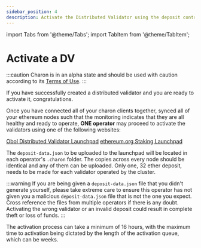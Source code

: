 ```yaml
---
sidebar_position: 4
description: Activate the Distributed Validator using the deposit contract
---
```

import Tabs from '@theme/Tabs';
import TabItem from '@theme/TabItem';

# Activate a DV

:::caution
Charon is in an alpha state and should be used with caution according to its [Terms of Use](https://obol.tech/terms.pdf).
:::

If you have successfully created a distributed validator and you are ready to activate it, congratulations.  

Once you have connected all of your charon clients together, synced all of your ethereum nodes such that the monitoring indicates that they are all healthy and ready to operate, **ONE operator** may proceed to activate the validators using one of the following websites: 

<Tabs groupId="network">
  <TabItem value="goërli" label="Goërli" default>
    <a href="https://goerli.launchpad.obol.tech/" target="_blank">Obol Distributed Validator Launchpad</a>
  </TabItem>
  <TabItem value="mainnet" label="Mainnet" >
    <a href="https://launchpad.ethereum.org/" target="_blank">ethereum.org Staking Launchpad</a>
  </TabItem>
</Tabs>

The `deposit-data.json` to be uploaded to the launchpad will be located in each operator's `.charon` folder. The copies across every node should be identical and any of them can be uploaded. Only one, 32 ether deposit, needs to be made for each validator operated by the cluster. 

:::warning
If you are being given a `deposit-data.json` file that you didn't generate yourself, please take extreme care to ensure this operator has not given you a malicious `deposit-data.json` file that is not the one you expect. Cross reference the files from multiple operators if there is any doubt. Activating the wrong validator or an invalid deposit could result in complete theft or loss of funds. 
:::

The activation process can take a minimum of 16 hours, with the maximum time to activation being dictated by the length of the activation queue, which can be weeks.